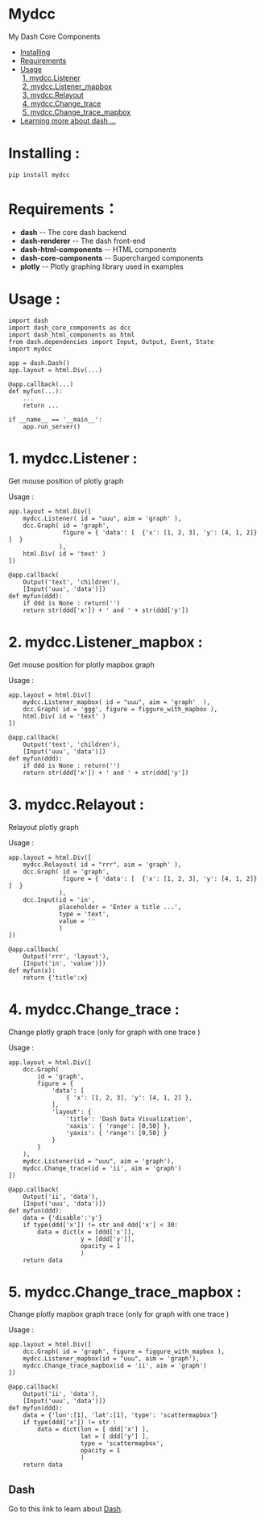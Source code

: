 # Mydcc
My Dash Core Components 

- [Installing](#installing-)
- [Requirements](#requirements)
- [Usage](#usage-)<br>
  [1. mydcc.Listener](#1-mydcclistener-)<br>
  [2. mydcc.Listener_mapbox](#2-mydcclistener_mapbox-)<br>
  [3. mydcc.Relayout](#3-mydccrelayout-)<br>
  [4. mydcc.Change_trace](#4-mydccchange_trace-)<br>
  [5. mydcc.Change_trace_mapbox](#5-mydccchange_trace_mapbox-)<br>
- [Learning more about dash ...](#dash)  

# Installing :
```
pip install mydcc
```

# Requirements：

* **dash** -- The core dash backend
* **dash-renderer** -- The dash front-end
* **dash-html-components** -- HTML components
* **dash-core-components** -- Supercharged components
* **plotly** -- Plotly graphing library used in examples

# Usage :
```
import dash
import dash_core_components as dcc
import dash_html_components as html
from dash.dependencies import Input, Output, Event, State
import mydcc

app = dash.Dash()
app.layout = html.Div(...)

@app.callback(...)
def myfun(...):
    ...
    return ...

if __name__ == '__main__':
    app.run_server()
```

# 1. mydcc.Listener : 
Get mouse position of plotly graph

Usage :
```
app.layout = html.Div([
    mydcc.Listener( id = "uuu", aim = 'graph' ),
    dcc.Graph( id = 'graph',
               figure = { 'data': [  {'x': [1, 2, 3], 'y': [4, 1, 2]}  ]  }
              ),
    html.Div( id = 'text' )
])

@app.callback(
    Output('text', 'children'),
    [Input('uuu', 'data')])
def myfun(ddd):
    if ddd is None : return('')
    return str(ddd['x']) + ' and ' + str(ddd['y']) 
```

# 2. mydcc.Listener_mapbox : 
Get mouse position for plotly mapbox graph 

Usage :
```
app.layout = html.Div([
    mydcc.Listener_mapbox( id = "uuu", aim = 'graph'  ),
    dcc.Graph( id = 'ggg', figure = figgure_with_mapbox ),
    html.Div( id = 'text' )
])
  
@app.callback(
    Output('text', 'children'),
    [Input('uuu', 'data')])
def myfun(ddd):
    if ddd is None : return('')
    return str(ddd['x']) + ' and ' + str(ddd['y']) 
```

# 3. mydcc.Relayout : 
Relayout plotly graph

Usage :
```
app.layout = html.Div([
    mydcc.Relayout( id = "rrr", aim = 'graph' ),
    dcc.Graph( id = 'graph',
               figure = { 'data': [  {'x': [1, 2, 3], 'y': [4, 1, 2]}  ]  }
              ),
    dcc.Input(id = 'in',
              placeholder = 'Enter a title ...',
              type = 'text',
              value = ''  
              )
])

@app.callback(
    Output('rrr', 'layout'),
    [Input('in', 'value')])
def myfun(x):
    return {'title':x}
```

# 4. mydcc.Change_trace : 
Change plotly graph trace (only for graph with one trace )

Usage :
```
app.layout = html.Div([
    dcc.Graph(
        id = 'graph',    
        figure = {
            'data': [
                { 'x': [1, 2, 3], 'y': [4, 1, 2] },
            ],
            'layout': {
                'title': 'Dash Data Visualization',
                'xaxis': { 'range': [0,50] },
                'yaxis': { 'range': [0,50] }
            }
        }
    ),
    mydcc.Listener(id = "uuu", aim = 'graph'),
    mydcc.Change_trace(id = 'ii', aim = 'graph')
])

@app.callback(
    Output('ii', 'data'),
    [Input('uuu', 'data')])
def myfun(ddd):
    data = {'disable':'y'}
    if type(ddd['x']) != str and ddd['x'] < 30:
        data = dict(x = [ddd['x']],
                    y = [ddd['y']],
                    opacity = 1
                    )
    return data
```

# 5. mydcc.Change_trace_mapbox : 
Change plotly mapbox graph trace (only for graph with one trace )

Usage :
```
app.layout = html.Div([
    dcc.Graph( id = 'graph', figure = figgure_with_mapbox ),
    mydcc.Listener_mapbox(id = "uuu", aim = 'graph'),
    mydcc.Change_trace_mapbox(id = 'ii', aim = 'graph')
])

@app.callback(
    Output('ii', 'data'),
    [Input('uuu', 'data')])
def myfun(ddd):
    data = {'lon':[1], 'lat':[1], 'type': 'scattermapbox'}
    if type(ddd['x']) != str :
        data = dict(lon = [ ddd['x'] ],
                    lat = [ ddd['y'] ],
                    type = 'scattermapbox',
                    opacity = 1
                    )
    return data
```

## Dash
Go to this link to learn about [Dash](https://plot.ly/dash/).
